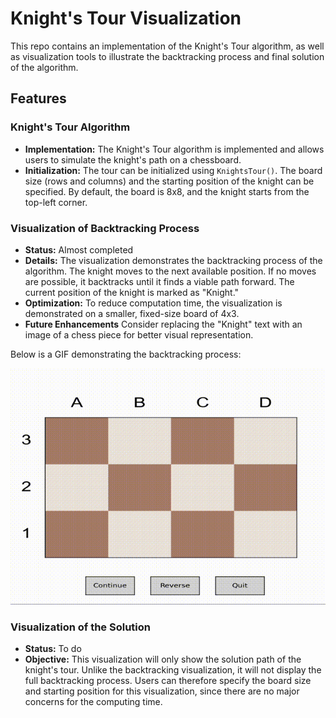 # Knight's Tour Visualization

This repo contains an implementation of the Knight's Tour algorithm, as well as visualization tools to illustrate the backtracking process and final solution of the algorithm.

## Features

### Knight's Tour Algorithm

- **Implementation:** The Knight's Tour algorithm is implemented and allows users to simulate the knight's path on a chessboard.
- **Initialization:** The tour can be initialized using `KnightsTour()`. The board size (rows and columns) and the starting position of the knight can be specified. By default, the board is 8x8, and the knight starts from the top-left corner.

### Visualization of Backtracking Process

- **Status:** Almost completed
- **Details:** The visualization demonstrates the backtracking process of the algorithm. The knight moves to the next available position. If no moves are possible, it backtracks until it finds a viable path forward. The current position of the knight is marked as "Knight."
- **Optimization:** To reduce computation time, the visualization is demonstrated on a smaller, fixed-size board of 4x3.
- **Future Enhancements** Consider replacing the "Knight" text with an image of a chess piece for better visual representation.

Below is a GIF demonstrating the backtracking process:

![Knight's Tour Backtracking Demo](knightstourdemo.gif)


### Visualization of the Solution

- **Status:** To do
- **Objective:** This visualization will only show the solution path of the knight's tour. Unlike the backtracking visualization, it will not display the full backtracking process. Users can therefore specify the board size and starting position for this visualization, since there are no major concerns for the computing time.
